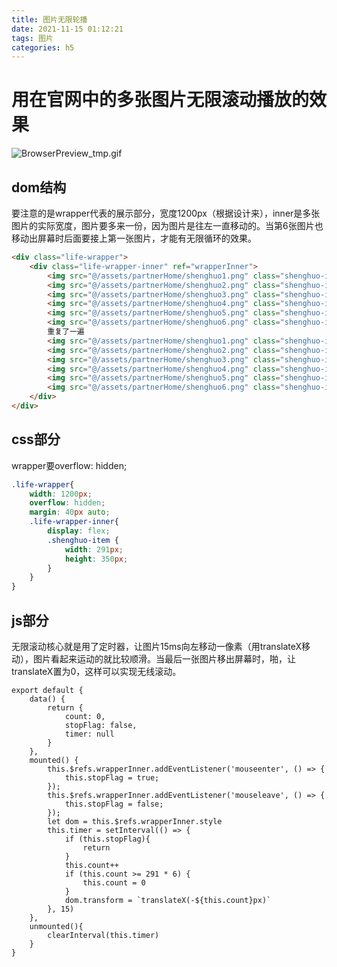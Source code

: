 ```yaml
---
title: 图片无限轮播
date: 2021-11-15 01:12:21
tags: 图片
categories: h5
---
```


# 用在官网中的多张图片无限滚动播放的效果

![BrowserPreview_tmp.gif](/images/pic-roll-infinity-2021-11-15.gif)
## dom结构
要注意的是wrapper代表的展示部分，宽度1200px（根据设计来），inner是多张图片的实际宽度，图片要多来一份，因为图片是往左一直移动的。当第6张图片也移动出屏幕时后面要接上第一张图片，才能有无限循环的效果。
```html
<div class="life-wrapper">
    <div class="life-wrapper-inner" ref="wrapperInner">
        <img src="@/assets/partnerHome/shenghuo1.png" class="shenghuo-item" alt="">
        <img src="@/assets/partnerHome/shenghuo2.png" class="shenghuo-item" alt="">
        <img src="@/assets/partnerHome/shenghuo3.png" class="shenghuo-item" alt="">
        <img src="@/assets/partnerHome/shenghuo4.png" class="shenghuo-item" alt="">
        <img src="@/assets/partnerHome/shenghuo5.png" class="shenghuo-item" alt="">
        <img src="@/assets/partnerHome/shenghuo6.png" class="shenghuo-item" alt="">
        重复了一遍
        <img src="@/assets/partnerHome/shenghuo1.png" class="shenghuo-item" alt="">
        <img src="@/assets/partnerHome/shenghuo2.png" class="shenghuo-item" alt="">
        <img src="@/assets/partnerHome/shenghuo3.png" class="shenghuo-item" alt="">
        <img src="@/assets/partnerHome/shenghuo4.png" class="shenghuo-item" alt="">
        <img src="@/assets/partnerHome/shenghuo5.png" class="shenghuo-item" alt="">
        <img src="@/assets/partnerHome/shenghuo6.png" class="shenghuo-item" alt="">
    </div>
</div>
```

## css部分
wrapper要overflow: hidden;
```css
.life-wrapper{
    width: 1200px;
    overflow: hidden;
    margin: 40px auto;
    .life-wrapper-inner{
        display: flex;
        .shenghuo-item {
            width: 291px;
            height: 350px;
        }
    }
}
```
## js部分
无限滚动核心就是用了定时器，让图片15ms向左移动一像素（用translateX移动），图片看起来运动的就比较顺滑。当最后一张图片移出屏幕时，啪，让translateX置为0，这样可以实现无线滚动。
```vue
export default {
    data() {
        return {
            count: 0,
            stopFlag: false,
            timer: null
        }
    },
    mounted() {
        this.$refs.wrapperInner.addEventListener('mouseenter', () => {
            this.stopFlag = true;
        });
        this.$refs.wrapperInner.addEventListener('mouseleave', () => {
            this.stopFlag = false;
        });
        let dom = this.$refs.wrapperInner.style
        this.timer = setInterval(() => {
            if (this.stopFlag){
                return
            }
            this.count++
            if (this.count >= 291 * 6) {
                this.count = 0
            }
            dom.transform = `translateX(-${this.count}px)`
        }, 15)
    },
    unmounted(){
        clearInterval(this.timer)
    }
}

```
